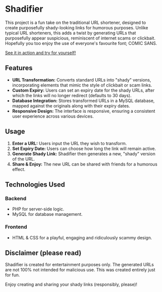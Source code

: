 # Shadifier
This project is a fun take on the traditional URL shortener, designed to create purposefully shady-looking links for humorous purposes. Unlike typical URL shorteners, this adds a twist by generating URLs that purposefully appear suspicious, reminiscent of internet scams or clickbait. Hopefully you too enjoy the use of everyone's favourite font; COMIC SANS.

[See it in action and try for yourself!](https://shadeee.click/)

## Features
- **URL Transformation:** Converts standard URLs into "shady" versions, incorporating elements that mimic the style of clickbait or scam links.
- **Custom Expiry:** Users can set an expiry date for the shady URLs, after which the links will no longer redirect (defaults to 30 days).
- **Database Integration:** Stores transformed URLs in a MySQL database, mapped against the originals along with their expiry dates.
- **Responsive Design:** The interface is responsive, ensuring a consistent user experience across various devices.

## Usage
1. **Enter a URL:** Users input the URL they wish to transform.
2. **Set Expiry Date:** Users can choose how long the link will remain active.
3. **Generate Shady Link:** Shadifier then generates a new, "shady" version of the URL.
4. **Share & Enjoy:** The new URL can be shared with friends for a humorous effect.

## Technologies Used
### Backend
- PHP for server-side logic.
- MySQL for database management.
### Frontend
- HTML & CSS for a playful, engaging and ridiculously scammy design.

## Disclaimer (please read)
Shadifier is created for entertainment purposes only. The generated URLs are not 100% not intended for malicious use. This was created entirely just for fun.

Enjoy creating and sharing your shady links (responsibly, please)!
